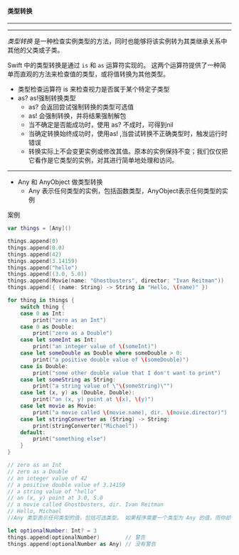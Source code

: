 #### 类型转换

---

------

*类型转换* 是一种检查实例类型的方法，同时也能够将该实例转为其类继承关系中其他的父类或子类。

Swift 中的类型转换是通过 `is` 和 `as` 运算符实现的。 这两个运算符提供了一种简单而直观的方法来检查值的类型，或将值转换为其他类型。

- 类型检查运算符   is	来检查视力是否属于某个特定子类型
- as? as!强制转换类型
  - as? 会返回尝试强制转换的类型可选值
  - as! 会强制转换，并将结果强制解包
  - 当不确定是否能成功时，使用 as? 不成时，可得到nil
  - 当确定转换始终成功时，使用as! ,当尝试转换不正确类型时，触发运行时错误
  - 转换实际上不会变更实例或修改其值。原本的实例保持不变；我们仅仅把它看作是它类型的实例，对其进行简单地处理和访问。



---

- Any 和 AnyObject 做类型转换
  - Any 表示任何类型的实例，包括函数类型，AnyObject表示任何类型的实例

案例

```swift
var things = [Any]()

things.append(0)
things.append(0.0)
things.append(42)
things.append(3.14159)
things.append("hello")
things.append((3.0, 5.0))
things.append(Movie(name: "Ghostbusters", director: "Ivan Reitman"))
things.append({ (name: String) -> String in "Hello, \(name)" })

for thing in things {
    switch thing {
    case 0 as Int:
        print("zero as an Int")
    case 0 as Double:
        print("zero as a Double")
    case let someInt as Int:
        print("an integer value of \(someInt)")
    case let someDouble as Double where someDouble > 0:
        print("a positive double value of \(someDouble)")
    case is Double:
        print("some other double value that I don't want to print")
    case let someString as String:
        print("a string value of \"\(someString)\"")
    case let (x, y) as (Double, Double):
        print("an (x, y) point at \(x), \(y)")
    case let movie as Movie:
        print("a movie called \(movie.name), dir. \(movie.director)")
    case let stringConverter as (String) -> String:
        print(stringConverter("Michael"))
    default:
        print("something else")
    }
}

// zero as an Int
// zero as a Double
// an integer value of 42
// a positive double value of 3.14159
// a string value of "hello"
// an (x, y) point at 3.0, 5.0
// a movie called Ghostbusters, dir. Ivan Reitman
// Hello, Michael
//Any 类型表示任何类型的值，包括可选类型。 如果程序需要一个类型为 Any 的值，而你却使用了可选类型，Swift 会向你发出警告。 如果你确实需要将可选值作为 Any 使用，可以使用 as 操作符将可选类型显式地转换为 Any 类型，如下所示。

let optionalNumber: Int? = 3
things.append(optionalNumber)        // 警告
things.append(optionalNumber as Any) // 没有警告
```

